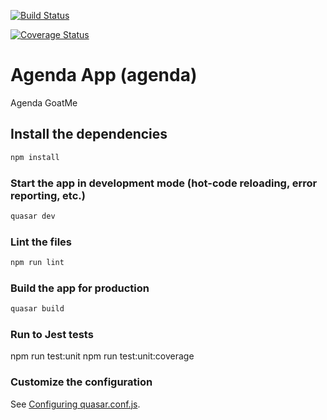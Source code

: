 [![Build Status](https://travis-ci.org/alexandremsouza1/agenda.svg?branch=master)](https://travis-ci.org/alexandremsouza1/agenda)

[![Coverage Status](https://coveralls.io/repos/github/alexandremsouza1/agenda/badge.svg?branch=master)](https://coveralls.io/github/alexandremsouza1/agenda?branch=master)

# Agenda App (agenda)

Agenda GoatMe

## Install the dependencies
```bash
npm install
```

### Start the app in development mode (hot-code reloading, error reporting, etc.)
```bash
quasar dev
```

### Lint the files
```bash
npm run lint
```

### Build the app for production
```bash
quasar build
```

### Run to Jest tests

npm run test:unit
npm run test:unit:coverage

### Customize the configuration
See [Configuring quasar.conf.js](https://quasar.dev/quasar-cli/quasar-conf-js).
